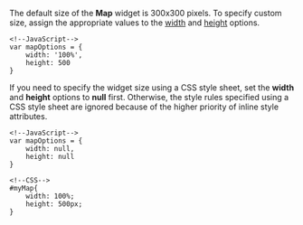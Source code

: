 The default size of the **Map** widget is 300x300 pixels. To specify custom size, assign the appropriate values to the [width](/api-reference/10%20UI%20Widgets/dxMap/1%20Configuration/width.md '/Documentation/ApiReference/UI_Widgets/dxMap/Configuration/#width') and [height](/api-reference/10%20UI%20Widgets/dxMap/1%20Configuration/height.md '/Documentation/ApiReference/UI_Widgets/dxMap/Configuration/#height') options.

    <!--JavaScript-->
    var mapOptions = {
        width: '100%',
        height: 500
    }

If you need to specify the widget size using a CSS style sheet, set the **width** and **height** options to **null** first. Otherwise, the style rules specified using a CSS style sheet are ignored because of the higher priority of inline style attributes.

    <!--JavaScript-->
    var mapOptions = {
        width: null,
        height: null
    }

<!---->

    <!--CSS-->
    #myMap{
        width: 100%;
        height: 500px;
    }